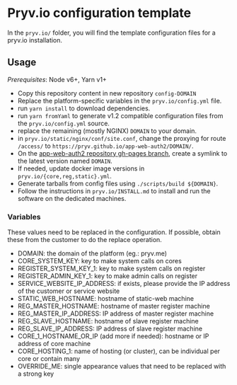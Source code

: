# Pryv.io configuration template

In the `pryv.io/` folder, you will find the template configuration files for a pryv.io installation.
 
 
## Usage

*Prerequisites*: Node v6+, Yarn v1+

* Copy this repository content in new repository `config-DOMAIN`
* Replace the platform-specific variables in the `pryv.io/config.yml` file.
* run `yarn install` to download dependencies.
* run `yarn fromYaml` to generate v1.2 compatible configuration files from the `pryv.io/config.yml` source.
* replace the remaining (mostly NGINX) `DOMAIN` to your domain.
* in `pryv.io/static/nginx/conf/site.conf`, change the proxying for route `/access/` to `https://pryv.github.io/app-web-auth2/DOMAIN/`.
* On the [app-web-auth2 repository gh-pages branch](https://github.com/pryv/app-web-auth2/), create a symlink to the latest version named `DOMAIN`.
* If needed, update docker image versions in `pryv.io/{core,reg,static}.yml`.
* Generate tarballs from config files using `./scripts/build ${DOMAIN}`.
* Follow the instructions in `pryv.io/INSTALL.md` to install and run the software on the dedicated machines.

### Variables

These values need to be replaced in the configuration. If possible, obtain these from the customer to do the replace operation.

* DOMAIN: the domain of the platform (eg.: pryv.me)
* CORE_SYSTEM_KEY: key to make system calls on cores
* REGISTER_SYSTEM_KEY_1: key to make system calls on register
* REGISTER_ADMIN_KEY_1: key to make admin calls on register
* SERVICE_WEBSITE_IP_ADDRESS: if exists, please provide the IP address of the customer or service website
* STATIC_WEB_HOSTNAME: hostname of static-web machine
* REG_MASTER_HOSTNAME: hostname of master register machine
* REG_MASTER_IP_ADDRESS: IP address of master register machine
* REG_SLAVE_HOSTNAME: hostname of slave register machine
* REG_SLAVE_IP_ADDRESS: IP address of slave register machine
* CORE_1_HOSTNAME_OR_IP (add more if needed): hostname or IP address of core machine
* CORE_HOSTING_1: name of hosting (or cluster), can be individual per core or contain many
* OVERRIDE_ME: single appearance values that need to be replaced with a strong key
